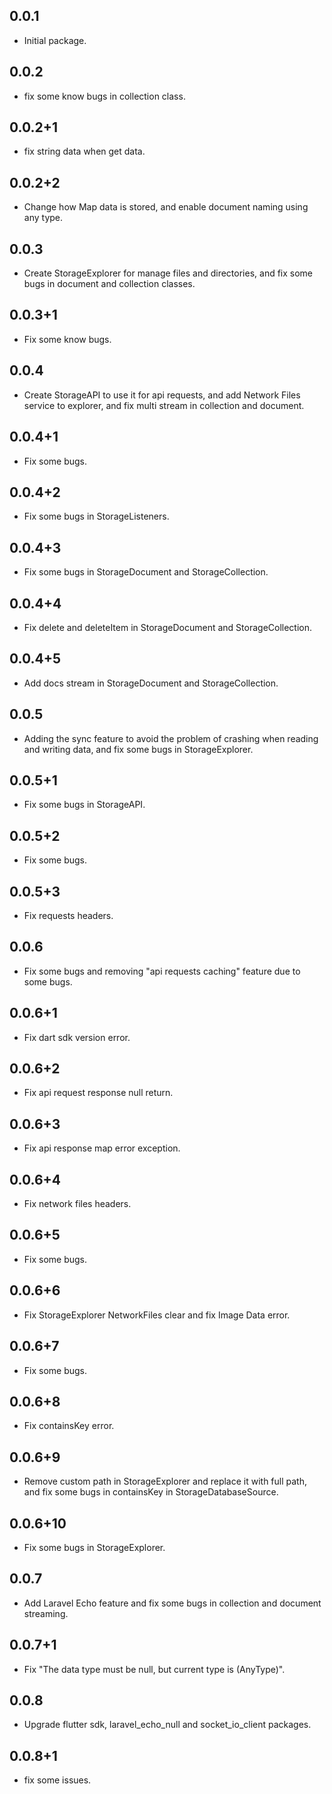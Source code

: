## 0.0.1

* Initial package.

## 0.0.2

* fix some know bugs in collection class.

## 0.0.2+1

* fix string data when get data.

## 0.0.2+2

* Change how Map data is stored, and enable document naming using any type.

## 0.0.3

* Create StorageExplorer for manage files and directories, and fix some bugs in document and collection classes.

## 0.0.3+1

* Fix some know bugs.

## 0.0.4

* Create StorageAPI to use it for api requests, and add Network Files service to explorer, and fix multi stream in collection and document.

## 0.0.4+1

* Fix some bugs.

## 0.0.4+2

* Fix some bugs in StorageListeners.

## 0.0.4+3

* Fix some bugs in StorageDocument and StorageCollection.

## 0.0.4+4

* Fix delete and deleteItem in StorageDocument and StorageCollection.

## 0.0.4+5

* Add docs stream in StorageDocument and StorageCollection.

## 0.0.5

* Adding the sync feature to avoid the problem of crashing when reading and writing data, and fix some bugs in StorageExplorer.

## 0.0.5+1

* Fix some bugs in StorageAPI.

## 0.0.5+2

* Fix some bugs.

## 0.0.5+3

* Fix requests headers.

## 0.0.6

* Fix some bugs and removing "api requests caching" feature due to some bugs.

## 0.0.6+1

* Fix dart sdk version error.

## 0.0.6+2

* Fix api request response null return.

## 0.0.6+3

* Fix api response map error exception.

## 0.0.6+4

* Fix network files headers.

## 0.0.6+5

* Fix some bugs.

## 0.0.6+6

* Fix StorageExplorer NetworkFiles clear and fix Image Data error.

## 0.0.6+7

* Fix some bugs.

## 0.0.6+8

* Fix containsKey error.

## 0.0.6+9

* Remove custom path in StorageExplorer and replace it with full path, and fix some bugs in containsKey in StorageDatabaseSource.

## 0.0.6+10

* Fix some bugs in StorageExplorer.

## 0.0.7

* Add Laravel Echo feature and fix some bugs in collection and document streaming.

## 0.0.7+1

* Fix "The data type must be null, but current type is (AnyType)".

## 0.0.8

* Upgrade flutter sdk, laravel_echo_null and socket_io_client packages.

## 0.0.8+1

* fix some issues.
